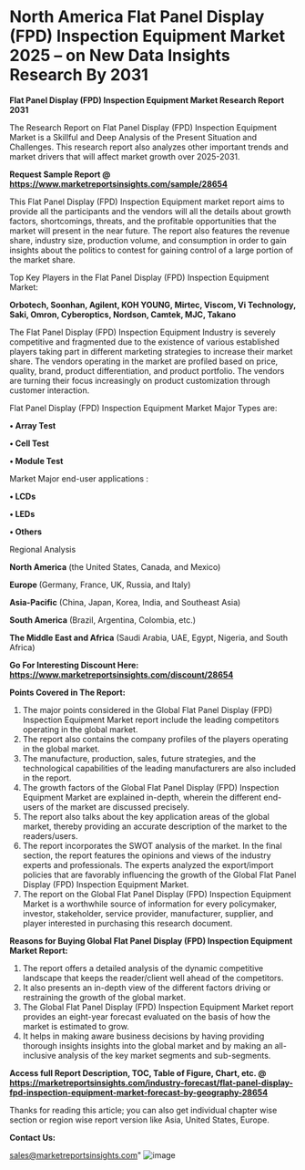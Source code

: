 # North America Flat Panel Display (FPD) Inspection Equipment Market 2025 – on New Data Insights Research By 2031

<strong>Flat Panel Display (FPD) Inspection Equipment Market Research Report 2031</strong>

The Research Report on Flat Panel Display (FPD) Inspection Equipment Market is a Skillful and Deep Analysis of the Present Situation and Challenges. This research report also analyzes other important trends and market drivers that will affect market growth over 2025-2031.

<strong>Request Sample Report @ <a href=https://www.marketreportsinsights.com/sample/28654>https://www.marketreportsinsights.com/sample/28654</a></strong>

This Flat Panel Display (FPD) Inspection Equipment market report aims to provide all the participants and the vendors will all the details about growth factors, shortcomings, threats, and the profitable opportunities that the market will present in the near future. The report also features the revenue share, industry size, production volume, and consumption in order to gain insights about the politics to contest for gaining control of a large portion of the market share.

Top Key Players in the Flat Panel Display (FPD) Inspection Equipment Market:

<strong>Orbotech, Soonhan, Agilent, KOH YOUNG, Mirtec, Viscom, Vi Technology, Saki, Omron, Cyberoptics, Nordson, Camtek, MJC, Takano</strong>

The Flat Panel Display (FPD) Inspection Equipment Industry is severely competitive and fragmented due to the existence of various established players taking part in different marketing strategies to increase their market share. The vendors operating in the market are profiled based on price, quality, brand, product differentiation, and product portfolio. The vendors are turning their focus increasingly on product customization through customer interaction.

Flat Panel Display (FPD) Inspection Equipment Market Major Types are:

<strong>• Array Test

• Cell Test

• Module Test</strong>

Market Major end-user applications :

<strong>• LCDs

• LEDs

• Others</strong>

Regional Analysis

</u><strong><b>North America</b></strong> (the United States, Canada, and Mexico)

<strong><b>Europe </b></strong>(Germany, France, UK, Russia, and Italy)

<strong><b>Asia-Pacific</b></strong> (China, Japan, Korea, India, and Southeast Asia)

<strong><b>South America</b></strong> (Brazil, Argentina, Colombia, etc.)

<strong><b>The Middle East and Africa</b></strong> (Saudi Arabia, UAE, Egypt, Nigeria, and South Africa)

<strong>Go For Interesting Discount Here: <a href=https://www.marketreportsinsights.com/discount/28654>https://www.marketreportsinsights.com/discount/28654</a></strong>

<strong>Points Covered in The Report:</strong>
<ol>
  <li>The major points considered in the Global Flat Panel Display (FPD) Inspection Equipment Market report include the leading competitors operating in the global market.</li>
  <li>The report also contains the company profiles of the players operating in the global market.</li>
  <li>The manufacture, production, sales, future strategies, and the technological capabilities of the leading manufacturers are also included in the report.</li>
  <li>The growth factors of the Global Flat Panel Display (FPD) Inspection Equipment Market are explained in-depth, wherein the different end-users of the market are discussed precisely.</li>
  <li>The report also talks about the key application areas of the global market, thereby providing an accurate description of the market to the readers/users.</li>
  <li>The report incorporates the SWOT analysis of the market. In the final section, the report features the opinions and views of the industry experts and professionals. The experts analyzed the export/import policies that are favorably influencing the growth of the Global Flat Panel Display (FPD) Inspection Equipment Market.</li>
  <li>The report on the Global Flat Panel Display (FPD) Inspection Equipment Market is a worthwhile source of information for every policymaker, investor, stakeholder, service provider, manufacturer, supplier, and player interested in purchasing this research document.</li>
</ol>
<strong>Reasons for Buying Global Flat Panel Display (FPD) Inspection Equipment Market Report:</strong>

<ol>
  <li>The report offers a detailed analysis of the dynamic competitive landscape that keeps the reader/client well ahead of the competitors.</li>
  <li>It also presents an in-depth view of the different factors driving or restraining the growth of the global market.</li>
  <li>The Global Flat Panel Display (FPD) Inspection Equipment Market report provides an eight-year forecast evaluated on the basis of how the market is estimated to grow.</li>
  <li>It helps in making aware business decisions by having providing thorough insights insights into the global market and by making an all-inclusive analysis of the key market segments and sub-segments.</li>
</ol>
<strong>Access full Report Description, TOC, Table of Figure, Chart, etc. @ <a href=https://marketreportsinsights.com/industry-forecast/flat-panel-display-fpd-inspection-equipment-market-forecast-by-geography-28654>https://marketreportsinsights.com/industry-forecast/flat-panel-display-fpd-inspection-equipment-market-forecast-by-geography-28654</a></strong>


Thanks for reading this article; you can also get individual chapter wise section or region wise report version like Asia, United States, Europe.

<strong>Contact Us:</strong>

sales@marketreportsinsights.com"
![image](https://github.com/user-attachments/assets/bc895133-b2a7-4855-b13e-958c1129a2c6)
